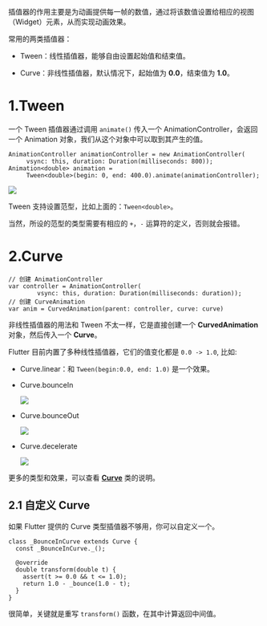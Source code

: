 插值器的作用主要是为动画提供每一帧的数值，通过将该数值设置给相应的视图（Widget）元素，从而实现动画效果。  

常用的两类插值器：  

- Tween：线性插值器，能够自由设置起始值和结束值。  

- Curve：非线性插值器，默认情况下，起始值为 **0.0**，结束值为 **1.0**。  

# 1.Tween

一个 Tween 插值器通过调用 `animate()` 传入一个 AnimationController，会返回一个 Animation 对象，我们从这个对象中可以取到其产生的值。

```
AnimationController animationController = new AnimationController(
     vsync: this, duration: Duration(milliseconds: 800));
Animation<double> animation =
     Tween<double>(begin: 0, end: 400.0).animate(animationController);
```

![](https://raw.githubusercontent.com/chenBingX/img/master/Flutter/AnimDemo2.gif)  


Tween 支持设置范型，比如上面的：`Tween<double>`。  

当然，所设的范型的类型需要有相应的 `+`，`-` 运算符的定义，否则就会报错。  

# 2.Curve

```
// 创建 AnimationController
var controller = AnimationController(
        vsync: this, duration: Duration(milliseconds: duration));
// 创建 CurveAnimation
var anim = CurvedAnimation(parent: controller, curve: curve)
```

非线性插值器的用法和 Tween 不太一样，它是直接创建一个 **CurvedAnimation** 对象，然后传入一个 **Curve**。  

Flutter 目前内置了多种线性插值器，它们的值变化都是 `0.0 -> 1.0`, 比如: 
 
- Curve.linear：和 `Tween(begin:0.0, end: 1.0)` 是一个效果。  

- Curve.bounceIn  
    
    ![](https://raw.githubusercontent.com/chenBingX/img/master/Flutter/AnimDemobounceIn.gif)  
    
- Curve.bounceOut  
    
    ![](https://raw.githubusercontent.com/chenBingX/img/master/Flutter/AnimDemobounceOut.gif)


- Curve.decelerate  
    
    ![](https://raw.githubusercontent.com/chenBingX/img/master/Flutter/AnimationDemoDecelerate.gif)  
    
更多的类型和效果，可以查看 [**Curve**](https://docs.flutter.io/flutter/animation/Curve-class.html) 类的说明。

## 2.1 自定义 Curve 

如果 Flutter 提供的 Curve 类型插值器不够用，你可以自定义一个。

```
class _BounceInCurve extends Curve {
  const _BounceInCurve._();

  @override
  double transform(double t) {
    assert(t >= 0.0 && t <= 1.0);
    return 1.0 - _bounce(1.0 - t);
  }
}
```

很简单，关键就是重写 `transform()` 函数，在其中计算返回中间值。